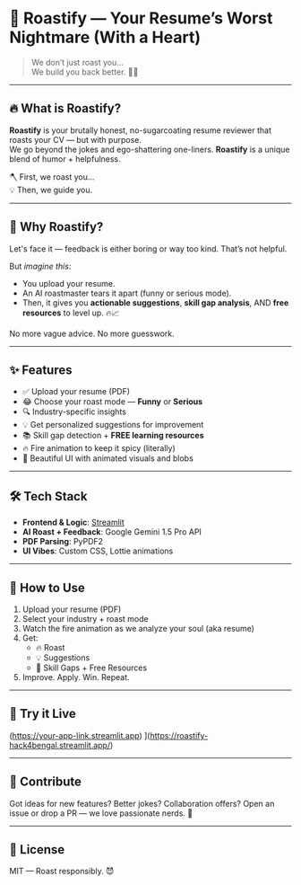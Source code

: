 # 🧨 Roastify — Your Resume’s Worst Nightmare (With a Heart)

> We don’t just roast you...  
> We build you back better. 💪🔥

---

## 🔥 What is Roastify?

**Roastify** is your brutally honest, no-sugarcoating resume reviewer that roasts your CV — but with purpose.  
We go beyond the jokes and ego-shattering one-liners. **Roastify** is a unique blend of humor + helpfulness.

🪓 First, we roast you...  
💡 Then, we guide you.

---

## 💼 Why Roastify?

Let's face it — feedback is either boring or way too kind. That’s not helpful.

But *imagine this*:
- You upload your resume.
- An AI roastmaster tears it apart (funny or serious mode).
- Then, it gives you **actionable suggestions**, **skill gap analysis**, AND **free resources** to level up. 🔥📈

No more vague advice. No more guesswork.

---

## ✨ Features

- ✅ Upload your resume (PDF)
- 😂 Choose your roast mode — **Funny** or **Serious**
- 🔍 Industry-specific insights
- 💡 Get personalized suggestions for improvement
- 📚 Skill gap detection + **FREE learning resources**
- 🔥 Fire animation to keep it spicy (literally)
- 🎨 Beautiful UI with animated visuals and blobs

---

## 🛠 Tech Stack

- **Frontend & Logic**: [Streamlit](https://streamlit.io/)
- **AI Roast + Feedback**: Google Gemini 1.5 Pro API
- **PDF Parsing**: PyPDF2
- **UI Vibes**: Custom CSS, Lottie animations

---

## 🚀 How to Use

1. Upload your resume (PDF)
2. Select your industry + roast mode
3. Watch the fire animation as we analyze your soul (aka resume)
4. Get:
   - 🔥 Roast
   - 💡 Suggestions
   - 🧠 Skill Gaps + Free Resources
5. Improve. Apply. Win. Repeat.

---

## 🧪 Try it Live

(https://your-app-link.streamlit.app)  ](https://roastify-hack4bengal.streamlit.app/)


---

## 🤝 Contribute

Got ideas for new features? Better jokes? Collaboration offers?
Open an issue or drop a PR — we love passionate nerds. 💖

---

## 📜 License

MIT — Roast responsibly. 😈
